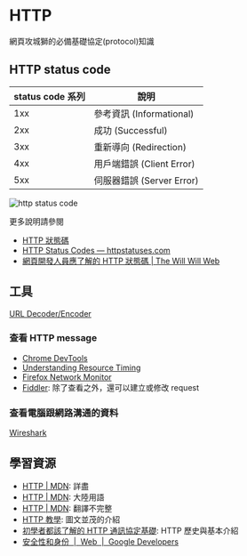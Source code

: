 # HTTP

網頁攻城獅的必備基礎協定(protocol)知識

## HTTP status code

status code 系列 | 說明
---------------|---
1xx | 參考資訊 (Informational)
2xx | 成功 (Successful)
3xx | 重新導向 (Redirection)
4xx | 用戶端錯誤 (Client Error)
5xx | 伺服器錯誤 (Server Error)

![http status code](https://i.imgur.com/EF3Fyff.png)

更多說明請參閱

* [HTTP 狀態碼](https://developer.mozilla.org/zh-TW/docs/Web/HTTP/Status)
* [HTTP Status Codes &mdash; httpstatuses.com](https://httpstatuses.com/)
* [網頁開發人員應了解的 HTTP 狀態碼 | The Will Will Web](https://blog.miniasp.com/post/2009/01/16/Web-developer-should-know-about-HTTP-Status-Code.aspx)

## 工具

[URL Decoder/Encoder](https://meyerweb.com/eric/tools/dencoder/)

### 查看 HTTP message

* [Chrome DevTools](https://developers.google.com/web/tools/chrome-devtools/network-performance/?hl=zh-tw)
* [Understanding Resource Timing](https://developers.google.com/web/tools/chrome-devtools/network-performance/understanding-resource-timing)
* [Firefox Network Monitor](https://developer.mozilla.org/zh-TW/docs/Tools/Network_Monitor)
* [Fiddler](https://www.telerik.com/download/fiddler): 除了查看之外，還可以建立或修改 request

### 查看電腦跟網路溝通的資料

[Wireshark](https://www.wireshark.org/)

## 學習資源

* [HTTP | MDN](https://developer.mozilla.org/en-US/docs/Web/HTTP): 詳盡
* [HTTP | MDN](https://developer.mozilla.org/zh-CN/docs/Web/HTTP): 大陸用語
* [HTTP | MDN](https://developer.mozilla.org/zh-TW/docs/Web/HTTP): 翻譯不完整
* [HTTP 教學](https://notfalse.net/http-series): 圖文並茂的介紹
* [初學者都該了解的 HTTP 通訊協定基礎](https://www.slideshare.net/WillHuangTW/hypertext-transfer-protocol-77109917): HTTP 歷史與基本介紹
* [安全性和身份  |  Web  |  Google Developers](https://developers.google.com/web/fundamentals/security/)